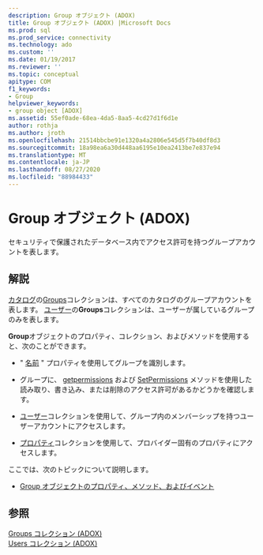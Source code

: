 ```yaml
---
description: Group オブジェクト (ADOX)
title: Group オブジェクト (ADOX) |Microsoft Docs
ms.prod: sql
ms.prod_service: connectivity
ms.technology: ado
ms.custom: ''
ms.date: 01/19/2017
ms.reviewer: ''
ms.topic: conceptual
apitype: COM
f1_keywords:
- Group
helpviewer_keywords:
- group object [ADOX]
ms.assetid: 55ef0ade-68ea-4da5-8aa5-4cd27d1f6d1e
author: rothja
ms.author: jroth
ms.openlocfilehash: 21514bbcbe91e1320a4a2806e545d5f7b40df8d3
ms.sourcegitcommit: 18a98ea6a30d448aa6195e10ea2413be7e837e94
ms.translationtype: MT
ms.contentlocale: ja-JP
ms.lasthandoff: 08/27/2020
ms.locfileid: "88984433"
---
```

# <a name="group-object-adox"></a>Group オブジェクト (ADOX)
セキュリティで保護されたデータベース内でアクセス許可を持つグループアカウントを表します。  
  
## <a name="remarks"></a>解説  
 [カタログ](./catalog-object-adox.md)の[Groups](./groups-collection-adox.md)コレクションは、すべてのカタログのグループアカウントを表します。 [ユーザー](./user-object-adox.md)の**Groups**コレクションは、ユーザーが属しているグループのみを表します。  
  
 **Group**オブジェクトのプロパティ、コレクション、およびメソッドを使用すると、次のことができます。  
  
-   " [名前](./name-property-adox.md) " プロパティを使用してグループを識別します。  
  
-   グループに、 [getpermissions](./getpermissions-method-adox.md) および [SetPermissions](./setpermissions-method-adox.md) メソッドを使用した読み取り、書き込み、または削除のアクセス許可があるかどうかを確認します。  
  
-   [ユーザー](./users-collection-adox.md)コレクションを使用して、グループ内のメンバーシップを持つユーザーアカウントにアクセスします。  
  
-   [プロパティ](../ado-api/properties-collection-ado.md)コレクションを使用して、プロバイダー固有のプロパティにアクセスします。  
  
 ここでは、次のトピックについて説明します。  
  
-   [Group オブジェクトのプロパティ、メソッド、およびイベント](./group-object-properties-methods-and-events.md)  
  
## <a name="see-also"></a>参照  
 [Groups コレクション (ADOX)](./groups-collection-adox.md)   
 [Users コレクション (ADOX)](./users-collection-adox.md)